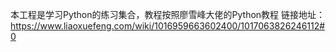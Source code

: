 本工程是学习Python的练习集合，教程按照廖雪峰大佬的Python教程
链接地址：
https://www.liaoxuefeng.com/wiki/1016959663602400/1017063826246112#0
